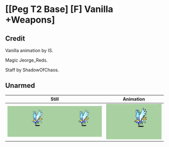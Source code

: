 # [\[Peg T2 Base\] \[F\] Vanilla +Weapons]

## Credit

Vanilla animation by IS.

Magic Jeorge_Reds.

Staff by ShadowOfChaos.
	
## Unarmed

| Still | Animation |
| :---: | :-------: |
| ![Unarmed still](./Unarmed_000.png) | ![Unarmed animation](./Unarmed.gif) |
